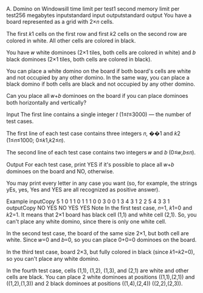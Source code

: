 A. Domino on Windowsill
time limit per test1 second
memory limit per test256 megabytes
inputstandard input
outputstandard output
You have a board represented as a grid with 2×𝑛 cells.

The first 𝑘1 cells on the first row and first 𝑘2 cells on the second row are colored in white. All other cells are colored in black.

You have 𝑤 white dominoes (2×1 tiles, both cells are colored in white) and 𝑏 black dominoes (2×1 tiles, both cells are colored in black).

You can place a white domino on the board if both board's cells are white and not occupied by any other domino. In the same way, you can place a black domino if both cells are black and not occupied by any other domino.

Can you place all 𝑤+𝑏 dominoes on the board if you can place dominoes both horizontally and vertically?

Input
The first line contains a single integer 𝑡 (1≤𝑡≤3000) — the number of test cases.

The first line of each test case contains three integers 𝑛, ��1 and 𝑘2 (1≤𝑛≤1000; 0≤𝑘1,𝑘2≤𝑛).

The second line of each test case contains two integers 𝑤 and 𝑏 (0≤𝑤,𝑏≤𝑛).

Output
For each test case, print YES if it's possible to place all 𝑤+𝑏 dominoes on the board and NO, otherwise.

You may print every letter in any case you want (so, for example, the strings yEs, yes, Yes and YES are all recognized as positive answer).

Example
inputCopy
5
1 0 1
1 0
1 1 1
0 0
3 0 0
1 3
4 3 1
2 2
5 4 3
3 1
outputCopy
NO
YES
NO
YES
YES
Note
In the first test case, 𝑛=1, 𝑘1=0 and 𝑘2=1. It means that 2×1 board has black cell (1,1) and white cell (2,1). So, you can't place any white domino, since there is only one white cell.

In the second test case, the board of the same size 2×1, but both cell are white. Since 𝑤=0 and 𝑏=0, so you can place 0+0=0 dominoes on the board.

In the third test case, board 2×3, but fully colored in black (since 𝑘1=𝑘2=0), so you can't place any white domino.

In the fourth test case, cells (1,1), (1,2), (1,3), and (2,1) are white and other cells are black. You can place 2 white dominoes at positions ((1,1),(2,1)) and ((1,2),(1,3)) and 2 black dominoes at positions ((1,4),(2,4)) ((2,2),(2,3)).
